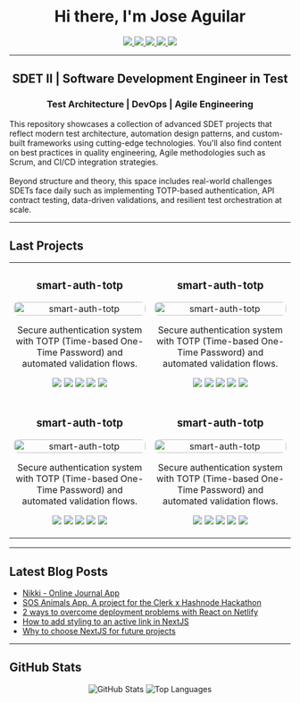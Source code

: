 <h1 align="center"> Hi there, I'm Jose Aguilar </h1>

<p align="center">
  <a href="https://www.linkedin.com/in/jose-aguilar-ba3458230/" target="_blank" rel="noopener noreferrer">
    <img src="https://img.shields.io/badge/LinkedIn-0A66C2?style=for-the-badge&logo=linkedin&logoColor=white" />
  </a>
 <a href="https://stackoverflow.com" target="_blank" rel="noopener noreferrer">
    <img src="https://img.shields.io/badge/StackOverflow-F58025?style=for-the-badge&logo=stackoverflow&logoColor=white" />
  </a>
  <a href="https://dev.to/" target="_blank" rel="noopener noreferrer">
    <img src="https://img.shields.io/badge/Codepen-000000?style=for-the-badge&logo=codepen&logoColor=white" />
  </a>
  <a href="mailto:jaguro1995@gmail.com" target="_blank" rel="noopener noreferrer">
    <img src="https://img.shields.io/badge/Gmail-EA4335?style=for-the-badge&logo=gmail&logoColor=white" />
  </a>
  <a href="https://facebook.com/tuusuario" target="_blank">
    <img src="https://img.shields.io/badge/Facebook-1877F2?style=for-the-badge&logo=facebook&logoColor=white" />
  </a>
</p>

---

<h2 align="center"> SDET II | Software Development Engineer in Test </h2>
<h3 align="center"> Test Architecture | DevOps | Agile Engineering </h3>

<p align="start">
  This repository showcases a collection of advanced SDET projects that reflect modern test architecture, automation design patterns, and custom-built frameworks using cutting-edge technologies.
  You'll also find content on best practices in quality engineering, Agile methodologies such as Scrum, and CI/CD integration strategies.
  <br><br>
  Beyond structure and theory, this space includes real-world challenges SDETs face daily such as implementing TOTP-based authentication, API contract testing, data-driven validations, and resilient test orchestration at scale.
</p>

---

<h2 align='start'> Last Projects </h2> 

<table>
  <tr>
   <td align="center" width="50%">
  <h3> smart-auth-totp </h3>
  <img src="https://via.placeholder.com/600x300.png?text=TOTP+Auth" alt="smart-auth-totp" width="100%" style="border-radius: 8px;" />
  <p>Secure authentication system with TOTP (Time-based One-Time Password) and automated validation flows.</p>
  <p>
    <img src="https://img.shields.io/badge/TypeScript-3178C6?style=flat-square&logo=typescript&logoColor=white" />
    <img src="https://img.shields.io/badge/API-4CAF50?style=flat-square" />
    <img src="https://img.shields.io/badge/Auth-F44336?style=flat-square" />
    <img src="https://img.shields.io/badge/E2E-9C27B0?style=flat-square" />
    <img src="https://img.shields.io/badge/Playwright-45BA5A?style=flat-square&logo=playwright&logoColor=white" />
  </p>
</td>
   <td align="center" width="50%">
  <h3> smart-auth-totp </h3>
  <img src="https://via.placeholder.com/600x300.png?text=TOTP+Auth" alt="smart-auth-totp" width="100%" style="border-radius: 8px;" />
  <p>Secure authentication system with TOTP (Time-based One-Time Password) and automated validation flows.</p>
  <p>
    <img src="https://img.shields.io/badge/TypeScript-3178C6?style=flat-square&logo=typescript&logoColor=white" />
    <img src="https://img.shields.io/badge/API-4CAF50?style=flat-square" />
    <img src="https://img.shields.io/badge/Auth-F44336?style=flat-square" />
    <img src="https://img.shields.io/badge/E2E-9C27B0?style=flat-square" />
    <img src="https://img.shields.io/badge/Playwright-45BA5A?style=flat-square&logo=playwright&logoColor=white" />
  </p>
</td>
  </tr>
   <tr>
   <td align="center" width="50%">
  <h3> smart-auth-totp </h3>
  <img src="https://via.placeholder.com/600x300.png?text=TOTP+Auth" alt="smart-auth-totp" width="100%" style="border-radius: 8px;" />
  <p>Secure authentication system with TOTP (Time-based One-Time Password) and automated validation flows.</p>
  <p>
    <img src="https://img.shields.io/badge/TypeScript-3178C6?style=flat-square&logo=typescript&logoColor=white" />
    <img src="https://img.shields.io/badge/API-4CAF50?style=flat-square" />
    <img src="https://img.shields.io/badge/Auth-F44336?style=flat-square" />
    <img src="https://img.shields.io/badge/E2E-9C27B0?style=flat-square" />
    <img src="https://img.shields.io/badge/Playwright-45BA5A?style=flat-square&logo=playwright&logoColor=white" />
  </p>
</td>
   <td align="center" width="50%">
  <h3> smart-auth-totp </h3>
  <img src="https://via.placeholder.com/600x300.png?text=TOTP+Auth" alt="smart-auth-totp" width="100%" style="border-radius: 8px;" />
  <p>Secure authentication system with TOTP (Time-based One-Time Password) and automated validation flows.</p>
  <p>
    <img src="https://img.shields.io/badge/TypeScript-3178C6?style=flat-square&logo=typescript&logoColor=white" />
    <img src="https://img.shields.io/badge/API-4CAF50?style=flat-square" />
    <img src="https://img.shields.io/badge/Auth-F44336?style=flat-square" />
    <img src="https://img.shields.io/badge/E2E-9C27B0?style=flat-square" />
    <img src="https://img.shields.io/badge/Playwright-45BA5A?style=flat-square&logo=playwright&logoColor=white" />
  </p>
</td>
  </tr>
</table>

---

## Latest Blog Posts
<!-- BLOG-POST-LIST:START -->
- [Nikki - Online Journal App](https://dev.to/tuusuario/nikki-online-journal-app)
- [SOS Animals App. A project for the Clerk x Hashnode Hackathon](https://dev.to/tuusuario/sos-animals-app)
- [2 ways to overcome deployment problems with React on Netlify](https://dev.to/tuusuario/deployment-problems-netlify)
- [How to add styling to an active link in NextJS](https://dev.to/tuusuario/nextjs-active-link-style)
- [Why to choose NextJS for future projects](https://dev.to/tuusuario/why-nextjs)
<!-- BLOG-POST-LIST:END -->

---

## GitHub Stats

<p align="center">
  <img src="https://github-readme-stats.vercel.app/api?username=jaguro&show_icons=true&theme=radical" alt="GitHub Stats" />
  <img src="https://github-readme-stats.vercel.app/api/top-langs/?username=jaguro&layout=compact&theme=radical" alt="Top Languages" />
</p>

